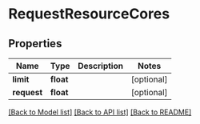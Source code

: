 # RequestResourceCores

## Properties
Name | Type | Description | Notes
------------ | ------------- | ------------- | -------------
**limit** | **float** |  | [optional] 
**request** | **float** |  | [optional] 

[[Back to Model list]](../README.md#documentation-for-models) [[Back to API list]](../README.md#documentation-for-api-endpoints) [[Back to README]](../README.md)

